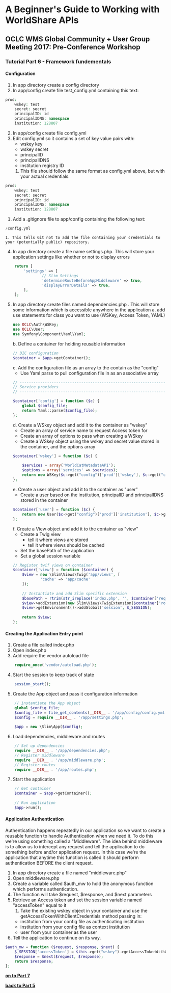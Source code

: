 # A Beginner's Guide to Working with WorldShare APIs
## OCLC WMS Global Community + User Group Meeting 2017: Pre-Conference Workshop
### Tutorial Part 6 - Framework fundementals

#### Configuration
1. In app directory create a config directory
1. In app/config create file test_config.yml containing this text:
```php
prod:
    wskey: test
    secret: secret
    principalID: id 
    principalIDNS: namespace
    institution: 128807
```
2. In app/config create file config.yml
3. Edit config.yml so it contains a set of key value pairs with:
    - wskey key
    - wskey secret
    - principalID
    - principalIDNS
    - institution registry ID
    1. This file should follow the same format as config.yml above, but with your actual credentials.
```php
prod:
    wskey: test
    secret: secret
    principalID: id 
    principalIDNS: namespace
    institution: 128807
```
1. Add a .gitignore file to app/config containing the following text:
```php
/config.yml
```
    1. This tells Git not to add the file containing your credentials to your (potentially public) repository.
4. In app directory create a file name settings.php. This will store your application settings like whether or not to display errors
```php
    return [
        'settings' => [
                // Slim Settings
                'determineRouteBeforeAppMiddleware' => true,
                'displayErrorDetails' => true,
        ],
    ];
```

5. In app directory create files named dependencies.php . This will store some information which is accessible anywhere in the application
    a. add use statements for class you want to use (WSKey, Access Token, YAML)
    ```php
    use OCLC\Auth\WSKey;
    use OCLC\User;
    use Symfony\Component\Yaml\Yaml;
    ```
    b. Define a container for holding reusable information
    ```php
    // DIC configuration
    $container = $app->getContainer();
    ```
    c. Add the configuration file as an array to the contain as the "config"
    - Use Yaml parse to pull configuration file in as an associative array
    ```php    
    // -----------------------------------------------------------------------------
    // Service providers
    // -----------------------------------------------------------------------------
    
    $container['config'] = function ($c) {
        global $config_file;
        return Yaml::parse($config_file);
    };
    ```
    d. Create a WSkey object and add it to the container as "wskey"
    - Create an array of service name to request Access token for
    - Create an array of options to pass when creating a WSkey
    - Create a WSkey object using the wskey and secret value stored in the container, and the options array
    ```php    
    $container['wskey'] = function ($c) {
        
        $services = array('WorldCatMetadataAPI');
        $options = array('services' => $services);
        return new WSKey($c->get("config")['prod']['wskey'], $c->get("config")['prod']['secret'], $options);
    };
    ```
    e. Create a user object and add it to the container as "user"
    - Create a user based on the institution, principalID and principalIDNS stored in the container
    ```php    
    $container['user'] = function ($c) {
        return new User($c->get("config")['prod']['institution'], $c->get("config")['prod']['principalID'], $c->get("config")['prod']['principalIDNS']);
    };
    ```
    f. Create a View object and add it to the container as "view" 
    - Create a Twig view
        - tell it where views are stored
        - tell it where views should be cached
    - Set the basePath of the application
    - Set a global session variable
    ```php    
    // Register twif views on container
    $container['view'] = function ($container) {
        $view = new \Slim\Views\Twig('app/views', [
                'cache' => 'app/cache'
        ]);
        
        // Instantiate and add Slim specific extension
        $basePath = rtrim(str_ireplace('index.php', '', $container['request']->getUri()->getBasePath()), '/');
        $view->addExtension(new Slim\Views\TwigExtension($container['router'], $basePath));
        $view->getEnvironment()->addGlobal('session', $_SESSION);
        
        return $view;
    };
    ```
#### Creating the Application Entry point
1. Create a file called index.php
2. Open index.php
3. Add require the vendor autoload file
```php
    require_once('vendor/autoload.php');
```
4. Start the session to keep track of state
```php
    session_start();
```
5. Create the App object and pass it configuration information
```php
    // instantiate the App object
    global $config_file;
    $config_file = file_get_contents(__DIR__ . '/app/config/config.yml');
    $config = require __DIR__ . '/app/settings.php';
    
    $app = new \Slim\App($config);
```
6. Load dependencies, middleware and routes
```php
    // Set up dependencies
    require __DIR__ . '/app/dependencies.php';
    // Register middleware
    require __DIR__ . '/app/middleware.php';
    // Register routes
    require __DIR__ . '/app/routes.php';
```
7. Start the application
```php
    // Get container
    $container = $app->getContainer();
        
    // Run application
    $app->run();
```
#### Application Authentication
Authentication happens repeatedly in our application so we want to create a reusable function to handle Authentication when we need it. To do this we're using something called a "Middleware".
The idea behind middleware is to allow us to intercept any request and tell the application to do something before and/or application request. 
In this case we're the application that anytime this function is called it should perform authentication BEFORE the client request.

1. In app directory create a file named "middleware.php"
2. Open middleware.php
3. Create a variable called $auth_mw to hold the anonymous function which performs authentication.
4. The function will take $request, $response, and $next parameters
5. Retrieve an Access token and set the session variable named "accessToken" equal to it
    1. Take the existing wskey object in your container and use the getAccessTokenWithClientCredentials method passing in:
    - institution from your config file as authenticating institution
    - institution from your config file as context institution
    - user from your container as the user
6. Tell the application to continue on its way.

```php
$auth_mw = function ($request, $response, $next) {
    $_SESSION['accessToken'] = $this->get("wskey")->getAccessTokenWithClientCredentials($this->get("config")['prod']['institution'], $this->get("config")['prod']['institution'], $this->get("user"));
    $response = $next($request, $response);
    return $response;
};
```

**[on to Part 7](tutorial-07.md)**

**[back to Part 5](tutorial-05.md)**